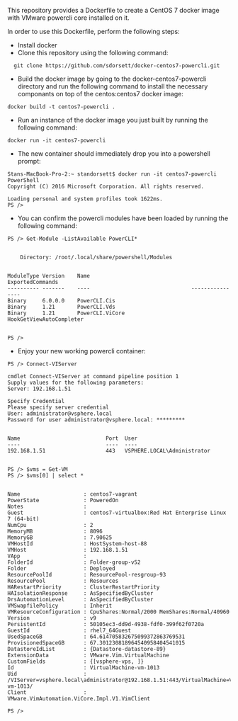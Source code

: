 This repository provides a Dockerfile to create a CentOS 7 docker image with VMware powercli core installed on it.

In order to use this Dockerfile, perform the following steps:
* Install docker 
* Clone this repository using the following command:
```
  git clone https://github.com/sdorsett/docker-centos7-powercli.git
``` 
* Build the docker image by going to the docker-centos7-powercli directory and run the following command to install the necessary componants on top of the centos:centos7 docker image:
```
docker build -t centos7-powercli .
``` 
* Run an instance of the docker image you just built by running the following command:
```
docker run -it centos7-powercli
```
* The new container should immediately drop you into a powershell prompt:
```
Stans-MacBook-Pro-2:~ standorsett$ docker run -it centos7-powercli
PowerShell
Copyright (C) 2016 Microsoft Corporation. All rights reserved.

Loading personal and system profiles took 1622ms.
PS />
```
* You can confirm the powercli modules have been loaded by running the following command:
```
PS /> Get-Module -ListAvailable PowerCLI*


    Directory: /root/.local/share/powershell/Modules


ModuleType Version    Name                                ExportedCommands
---------- -------    ----                                ----------------
Binary     6.0.0.0    PowerCLI.Cis
Binary     1.21       PowerCLI.Vds
Binary     1.21       PowerCLI.ViCore                     HookGetViewAutoCompleter


PS />
```
* Enjoy your new working powercli container:
```
PS /> Connect-VIServer

cmdlet Connect-VIServer at command pipeline position 1
Supply values for the following parameters:
Server: 192.168.1.51

Specify Credential
Please specify server credential
User: administrator@vsphere.local
Password for user administrator@vsphere.local: *********


Name                           Port  User
----                           ----  ----
192.168.1.51                   443   VSPHERE.LOCAL\Administrator


PS /> $vms = Get-VM
PS /> $vms[0] | select *


Name                    : centos7-vagrant
PowerState              : PoweredOn
Notes                   :
Guest                   : centos7-virtualbox:Red Hat Enterprise Linux 7 (64-bit)
NumCpu                  : 2
MemoryMB                : 8096
MemoryGB                : 7.90625
VMHostId                : HostSystem-host-88
VMHost                  : 192.168.1.51
VApp                    :
FolderId                : Folder-group-v52
Folder                  : Deployed
ResourcePoolId          : ResourcePool-resgroup-93
ResourcePool            : Resources
HARestartPriority       : ClusterRestartPriority
HAIsolationResponse     : AsSpecifiedByCluster
DrsAutomationLevel      : AsSpecifiedByCluster
VMSwapfilePolicy        : Inherit
VMResourceConfiguration : CpuShares:Normal/2000 MemShares:Normal/40960
Version                 : v9
PersistentId            : 50105ec3-dd9d-4938-fdf0-399f62f0720a
GuestId                 : rhel7_64Guest
UsedSpaceGB             : 64.614705832675099372863769531
ProvisionedSpaceGB      : 67.301230818964540958404541015
DatastoreIdList         : {Datastore-datastore-89}
ExtensionData           : VMware.Vim.VirtualMachine
CustomFields            : {[vsphere-vps, ]}
Id                      : VirtualMachine-vm-1013
Uid                     : /VIServer=vsphere.local\administrator@192.168.1.51:443/VirtualMachine=VirtualMachine-vm-1013/
Client                  : VMware.VimAutomation.ViCore.Impl.V1.VimClient

PS />
```
